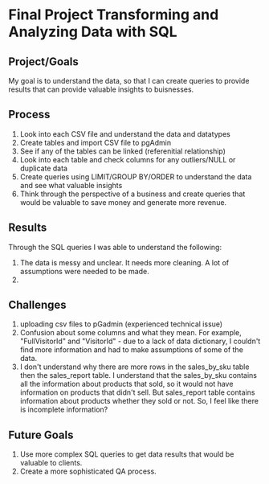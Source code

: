 # Final Project Transforming and Analyzing Data with SQL 

## Project/Goals
My goal is to understand the data, so that I can create queries to provide results that can provide valuable insights to buisnesses.

## Process

1. Look into each CSV file and understand the data and datatypes 
2. Create tables and import CSV file to pgAdmin
3. See if any of the tables can be linked (referenitial relationship)
4. Look into each table and check columns for any outliers/NULL or duplicate data
5. Create queries using LIMIT/GROUP BY/ORDER to understand the data and see what valuable insights
6. Think through the perspective of a business and create queries that would be valuable to save money and generate more revenue. 

## Results

Through the SQL queries I was able to understand the following: 

1. The data is messy and unclear. It needs more cleaning. A lot of assumptions were needed to be made.
2. 

## Challenges 
1. uploading csv files to pGadmin (experienced technical issue)
2. Confusion about some columns and what they mean. For example, "FullVisitorId" and "VisitorId" - due to a lack of data dictionary, I couldn't find more information and had to make assumptions of some of the data.
3. I don't understand why there are more rows in the sales_by_sku table then the sales_report table. I understand that the sales_by_sku contains all the information about products that sold, so it would not have information on products that didn't sell. But sales_report table contains information about products whether they sold or not. So, I feel like there is incomplete information? 

## Future Goals
1. Use more complex SQL queries to get data results that would be valuable to clients.
2. Create a more sophisticated QA process. 
